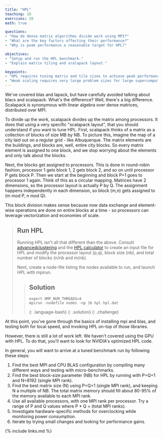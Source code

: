 ```yaml
---
title: "HPL"
teaching: 10
exercises: 20
math: true

questions:
- "How do dense matrix algorithms divide work using MPI?"
- "What are the key factors affecting their performance?"
- "Why is peak performance a reasonable target for HPL?"

objectives:
- "Setup and run the HPL benchmark."
- "Explain matrix tiling and scalapack layout."

keypoints:
- "HPL requires tuning matrix and tile sizes to achieve peak performance."
- "Weak scaling requires very large problem sizes for large supercomputers."
---
```


We've covered blas and lapack, but have carefully avoided talking
about blacs and scalapack.  What's the difference?
Well, there's a big difference.  Scalapack is synonymous
with linear algebra over dense matrices, distributed over MPI.

To divide up the work, scalapack divides up the matrix
among processors.
It does that using a very specific "scalapack layout",
that you should understand if you want to tune HPL.
First, scalapack thinks of a matrix as a collection of
blocks of size MB by NB.  To picture this, imagine
the map of a city laid out on a regular grid - like Albuquerque.
The matrix elements are the buildings, and blocks are, well,
entire city blocks.  So every matrix element is assigned to
one block, and we stop worrying about the elements and only
talk about the blocks.

Next, the blocks get assigned to processors.
This is done in round-robin fashion, processor 1 gets
block 1, 2 gets block 2, and so on until processor
P gets block P.  Then we start at the beginning
and block P+1 goes to processor 1 again.  Think of this
as a circular mapping.
Matrices have 2 dimensions, so the processor layout
is actually P by Q.  The assignment happens independently
in each dimension, so block (m,n) gets assigned
to (m mod P, n mod Q).

This block division makes sense because now
data exchange and element-wise operations are
done on entire blocks at a time - so processors
can leverage vectorization and economies of scale.

> ## Run HPL
>
> Running HPL isn't all that different than the above.
> Consult [advancedclustering](https://www.advancedclustering.com/act_kb/tune-hpl-dat-file) and the [HPL calculator](https://hpl-calculator.sourceforge.net/hpl-calculations.php) to create an input file for HPL and modify the processor
> layout (p,q), block size (nb), and total number of blocks (n/nb and m/nb).
> 
> Next, create a node-file listing the nodes available to run,
> and launch HPL with mpirun.
>
> > ## Solution
> > ~~~
> > export OMP_NUM_THREADS=4
> > mpirun -nodefile nodes -np 16 hpl hpl.dat
> > ~~~
> > {: .language-bash}
> {: .solution}
{: .challenge}

At this point, you've gone through the basics of installing
mpi and blas, and testing both for local speed, and invoking
HPL on-top of those libraries.

However, there is still a lot of work left.
We haven't covered using the GPU with HPL.
To do that, you'll want to look for NVIDIA's
optimized HPL code.

In general, you will want to arrive at a tuned
benchmark run by following these steps:

1. Find the best MPI and CPU BLAS configuration by
   compiling many different ways and testing with micro-benchmarks.
2. Find the best block-size parameter (NB) for HPL
   by running with P=Q=1 and N=8192 (single MPI rank).
3. Find the best matrix size (N) using P=Q=1 (single MPI rank),
   and keeping N a multiple of NB.  The total matrix memory
   should fill about 80-95% of the memory available to each
   MPI rank.
4. Use all available processors, with one MPI rank per processor.
   Try a range of P and Q values where P * Q = (total MPI ranks).
5. Investigate hardware-specific methods for overclocking
   while monitoring power consumption.
6. Iterate by trying small changes and looking for performance gains.

{% include links.md %}
